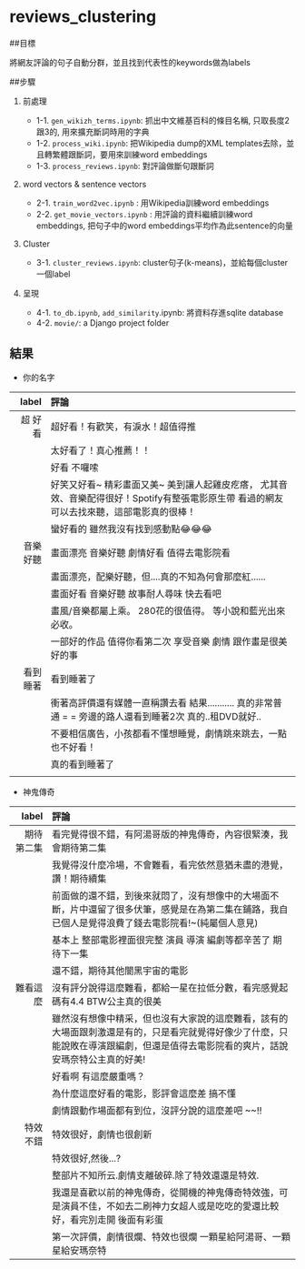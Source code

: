 # reviews_clustering

##目標

將網友評論的句子自動分群，並且找到代表性的keywords做為labels

##步驟

1. 前處理
	- 1-1. `gen_wikizh_terms.ipynb`: 抓出中文維基百科的條目名稱, 只取長度2跟3的, 用來擴充斷詞時用的字典
	- 1-2. `process_wiki.ipynb`: 把Wikipedia dump的XML templates去除，並且轉繁體跟斷詞，要用來訓練word embeddings
	- 1-3. `process_reviews.ipynb`: 對評論做斷句跟斷詞

2. word vectors & sentence vectors
	- 2-1. `train_word2vec.ipynb` : 用Wikipedia訓練word embeddings
	- 2-2. `get_movie_vectors.ipynb` : 用評論的資料繼續訓練word embeddings, 把句子中的word embeddings平均作為此sentence的向量

3. Cluster
	- 3-1. `cluster_reviews.ipynb`: cluster句子(k-means)，並給每個cluster一個label 

4. 呈現
	- 4-1. `to_db.ipynb`, `add_similarity`.ipynb: 將資料存進sqlite database
	- 4-2. `movie/`: a Django project folder

## 結果

- 你的名字

| label | 評論 |
| ----------: |:----------------------------|
| 超 好看 | 超好看！有歡笑，有淚水！超值得推|
|        | 太好看了！真心推薦！！ | 
|        | 好看 不囉嗦 |
|        | 好笑又好看~ 精彩畫面又美~ 美到讓人起雞皮疙瘩， 尤其音效、音樂配得很好！Spotify有整張電影原生帶 看過的網友可以去找來聽，這部電影真的很棒！ |
|        | 蠻好看的 雖然我沒有找到感動點😂😂😂 |
| 音樂 好聽 | 畫面漂亮 音樂好聽 劇情好看 值得去電影院看 |
|          | 畫面漂亮，配樂好聽，但....真的不知為何會那麼紅...... |
|          | 畫面好看 音樂好聽 故事耐人尋味 快去看吧 |
|          | 畫風/音樂都屬上乘。 280花的很值得。 等小說和藍光出來必收。 |
|          | 一部好的作品 值得你看第二次 享受音樂 劇情 跟作畫是很美好的事 |
| 看到 睡著 | 看到睡著了 |
|           | 衝著高評價還有媒體一直稱讚去看 結果........... 真的非常普通 = = 旁邊的路人還看到睡著2次 真的..租DVD就好.. |
|           | 不要相信廣告，小孩都看不懂想睡覺，劇情跳來跳去，一點也不好看！ |
|           | 真的看到睡著了 |
|           | 


- 神鬼傳奇

| label | 評論 |
| ----------: |:----------------------------|
| 期待 第二集 | 看完覺得很不錯，有阿湯哥版的神鬼傳奇，內容很緊湊，我會期待第二集 |
|            | 我覺得沒什麼冷場，不會難看，看完依然意猶未盡的港覺，讚！期待續集 |
|            | 前面做的還不錯，到後來就悶了，沒有想像中的大場面不斷，片中還留了很多伏筆，感覺是在為第二集在鋪路，我自已個人是覺得浪費了錢去電影院看!~(純屬個人意見) |
|            | 基本上 整部電影裡面很完整 演員 導演 編劇等都辛苦了 期待下一集 |
|            | 還不錯，期待其他闇黑宇宙的電影 |
| 難看這麼 | 沒有評分說得這麼難看，都給一星在拉低分數，看完感覺起碼有4.4 BTW公主真的很美 |
|         | 雖然沒有想像中精采，但也沒有大家說的這麼難看，該有的大場面跟刺激還是有的，只是看完就覺得好像少了什麼，只能說敗在導演跟編劇，但還是值得去電影院看的爽片，話說安瑪奈特公主真的好美! |
|         | 好看啊 有這麼嚴重嗎？ |
|         | 為什麼這麼好看的電影，影評會這麼差 搞不懂 |
|         | 劇情跟動作場面都有到位，沒評分說的這麼差吧 ~~!! |
| 特效 不錯 | 特效很好，劇情也很創新 |
|          | 特效很好,然後...? |
|          | 整部片不知所云.劇情支離破碎.除了特效還還是特效. |
|          | 我還是喜歡以前的神鬼傳奇，從開機的神鬼傳奇特效強，可是演員不佳，不如去二刷神力女超人或是吃吃的愛還比較好，看完別走開 後面有彩蛋 |
|          | 第一次評價，劇情很爛、特效也很爛 一顆星給阿湯哥、一顆星給安瑪奈特 |
